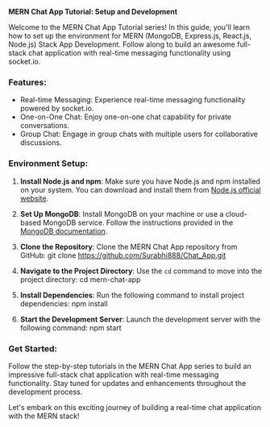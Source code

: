 **MERN Chat App Tutorial: Setup and Development**

Welcome to the MERN Chat App Tutorial series! In this guide, you'll learn how to set up the environment for MERN (MongoDB, Express.js, React.js, Node.js) Stack App Development. Follow along to build an awesome full-stack chat application with real-time messaging functionality using socket.io.

### Features:
- Real-time Messaging: Experience real-time messaging functionality powered by socket.io.
- One-on-One Chat: Enjoy one-on-one chat capability for private conversations.
- Group Chat: Engage in group chats with multiple users for collaborative discussions.

### Environment Setup:
1. **Install Node.js and npm**: Make sure you have Node.js and npm installed on your system. You can download and install them from [Node.js official website](https://nodejs.org/).
2. **Set Up MongoDB**: Install MongoDB on your machine or use a cloud-based MongoDB service. Follow the instructions provided in the [MongoDB documentation](https://docs.mongodb.com/manual/installation/).
3. **Clone the Repository**: Clone the MERN Chat App repository from GitHub:
     git clone https://github.com/Surabhi888/Chat_App.git

4. **Navigate to the Project Directory**: Use the `cd` command to move into the project directory:
cd mern-chat-app

5. **Install Dependencies**: Run the following command to install project dependencies:
npm install

6. **Start the Development Server**: Launch the development server with the following command:
npm start

### Get Started:
Follow the step-by-step tutorials in the MERN Chat App series to build an impressive full-stack chat application with real-time messaging functionality. Stay tuned for updates and enhancements throughout the development process.

Let's embark on this exciting journey of building a real-time chat application with the MERN stack!

